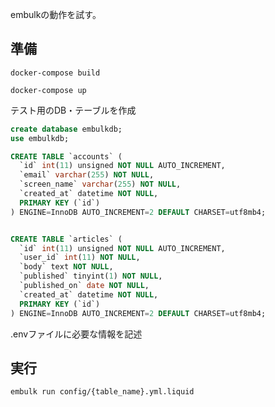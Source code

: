 embulkの動作を試す。


## 準備
`docker-compose build`

`docker-compose up`

テスト用のDB・テーブルを作成




```sql
create database embulkdb;
use embulkdb;

CREATE TABLE `accounts` (
  `id` int(11) unsigned NOT NULL AUTO_INCREMENT,
  `email` varchar(255) NOT NULL,
  `screen_name` varchar(255) NOT NULL,
  `created_at` datetime NOT NULL,
  PRIMARY KEY (`id`)
) ENGINE=InnoDB AUTO_INCREMENT=2 DEFAULT CHARSET=utf8mb4;


CREATE TABLE `articles` (
  `id` int(11) unsigned NOT NULL AUTO_INCREMENT,
  `user_id` int(11) NOT NULL,
  `body` text NOT NULL,
  `published` tinyint(1) NOT NULL,
  `published_on` date NOT NULL,
  `created_at` datetime NOT NULL,
  PRIMARY KEY (`id`)
) ENGINE=InnoDB AUTO_INCREMENT=2 DEFAULT CHARSET=utf8mb4;
```

.envファイルに必要な情報を記述

## 実行
`embulk run config/{table_name}.yml.liquid`

